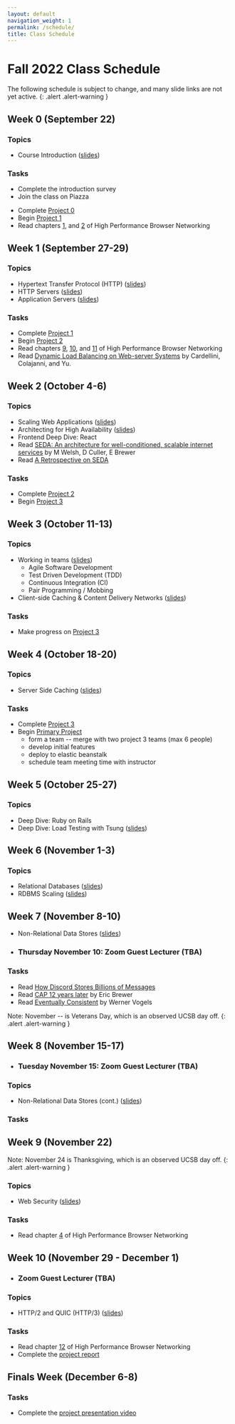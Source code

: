 ```yaml
---
layout: default
navigation_weight: 1
permalink: /schedule/
title: Class Schedule
---
```


# Fall 2022 Class Schedule

The following schedule is subject to change, and many slide links are not yet active.
{: .alert .alert-warning }

<div class="week">

## Week 0 (September 22)

### Topics

- Course Introduction ([slides](/slides/2022/01_course_introduction/))

### Tasks

- Complete the introduction survey
- Join the class on Piazza
<!-- - Enroll in AWS Educate -->
- Complete [Project 0](/project0/)
- Begin [Project 1](/project1/)
- Read chapters [1](https://hpbn.co/primer-on-latency-and-bandwidth/), and
  [2](https://hpbn.co/building-blocks-of-tcp/) of High Performance Browser Networking

</div>
<div class="week">

## Week 1 (September 27-29)

### Topics

- Hypertext Transfer Protocol (HTTP) ([slides](/slides/2022/02_http))
- HTTP Servers ([slides](/slides/2022/03_http_servers/))
- Application Servers ([slides](/slides/2022/04_application_servers/))

### Tasks

- Complete [Project 1](/project1/)
- Begin [Project 2](/project2/)
- Read chapters [9](https://hpbn.co/brief-history-of-http/),
  [10](https://hpbn.co/primer-on-web-performance/), and
  [11](https://hpbn.co/http1x/) of High Performance Browser Networking
- Read [Dynamic Load Balancing on Web-server
  Systems](http://www.ics.uci.edu/~cs230/reading/DLB.pdf) by Cardellini,
  Colajanni, and Yu.

</div>
<div class="week">

## Week 2 (October 4-6)

### Topics

- Scaling Web Applications ([slides](/slides/2022/05_scaling_web_applications/))
- Architecting for High Availability ([slides](/slides/2022/06_high_availability))
- Frontend Deep Dive: React
- Read [SEDA: An architecture for well-conditioned, scalable internet services](
  http://nms.lcs.mit.edu/~kandula/projects/killbots/killbots_files/seda-sosp01.pdf
  ) by M Welsh, D Culler, E Brewer
- Read [A Retrospective on SEDA](https://matt-welsh.blogspot.com/2010/07/retrospective-on-seda.html)

### Tasks

- Complete [Project 2](/project2/)
- Begin [Project 3](/project3/)

</div>
<div class="week">

## Week 3 (October 11-13)

### Topics

- Working in teams ([slides](/slides/2022/07_agile_tdd_pairing))
  - Agile Software Development
  - Test Driven Development (TDD)
  - Continuous Integration (CI)
  - Pair Programming / Mobbing
- Client-side Caching & Content Delivery Networks ([slides](/slides/2022/08_client_caching_cdn))

### Tasks

- Make progress on [Project 3](/project3/)

</div>
<div class="week">

## Week 4 (October 18-20)

### Topics

- Server Side Caching ([slides](/slides/2022/09_server_caching))

### Tasks

- Complete [Project 3](/project3/)
- Begin [Primary Project](/project/)
  - form a team -- merge with two project 3 teams (max 6 people)
  - develop initial features
  - deploy to elastic beanstalk
  - schedule team meeting time with instructor

</div>
<div class="week">

## Week 5 (October 25-27)

### Topics

- Deep Dive: Ruby on Rails
- Deep Dive: Load Testing with Tsung ([slides](/slides/2022/10_tsung))

</div>
<div class="week">

## Week 6 (November 1-3)

### Topics

- Relational Databases ([slides](/slides/2022/11_relational_databases))
- RDBMS Scaling ([slides](/slides/2022/12_rdbms_scaling))


</div>
<div class="week">

## Week 7 (November 8-10)

- Non-Relational Data Stores ([slides](/slides/2022/13_nosql))



- ### Thursday November 10: Zoom Guest Lecturer (TBA)

### Tasks

- Read [How Discord Stores Billions of Messages
](https://blog.discord.com/how-discord-stores-billions-of-messages-7fa6ec7ee4c7)
- Read [CAP 12 years
  later](http://www.realtechsupport.org/UB/NP/Numeracy_CAP%2B12Years_2012.pdf)
  by Eric Brewer
- Read [Eventually
  Consistent](http://www.scalableinternetservices.com/slides/vogels.pdf) by
  Werner Vogels

Note: November -- is Veterans Day, which is an observed UCSB day off.
{: .alert .alert-warning }
</div>
<div class="week">

## Week 8 (November 15-17)

- ### Tuesday November 15: Zoom Guest Lecturer (TBA)

### Topics
- Non-Relational Data Stores (cont.) ([slides](/slides/2022/13_nosql))


### Tasks






</div>
<div class="week">

## Week 9 (November 22)

Note: November 24 is Thanksgiving, which is an observed UCSB day off.
{: .alert .alert-warning }


### Topics

- Web Security ([slides](/slides/2022/14_web_security))

### Tasks

- Read chapter [4](https://hpbn.co/transport-layer-security-tls/) of High
  Performance Browser Networking

</div>
<div class="week">

## Week 10 (November 29 - December 1)

- ### Zoom Guest Lecturer (TBA)

### Topics

- HTTP/2 and QUIC (HTTP/3) ([slides](/slides/2022/15_http2_quic))

### Tasks

- Read chapter [12](https://hpbn.co/http2/) of High Performance Browser Networking
- Complete the [project report](/project/#report)


</div>
<div class="week">

## Finals Week (December 6-8)

### Tasks

- Complete the [project presentation video](/project/#video)

</div>
